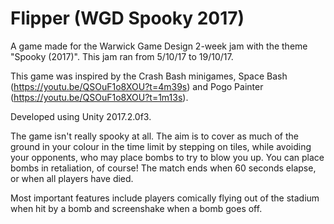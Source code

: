 # Flipper (WGD Spooky 2017)
A game made for the Warwick Game Design 2-week jam with the theme "Spooky (2017)". This jam ran from 5/10/17 to 19/10/17.

This game was inspired by the Crash Bash minigames, Space Bash (https://youtu.be/QSOuF1o8XOU?t=4m39s) and Pogo Painter (https://youtu.be/QSOuF1o8XOU?t=1m13s).

Developed using Unity 2017.2.0f3.

The game isn't really spooky at all. The aim is to cover as much of the ground in your colour in the time limit by stepping on tiles, while avoiding your opponents, who may place bombs to try to blow you up. You can place bombs in retaliation, of course! The match ends when 60 seconds elapse, or when all players have died.

Most important features include players comically flying out of the stadium when hit by a bomb and screenshake when a bomb goes off.
